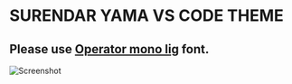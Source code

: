 # SURENDAR YAMA VS CODE THEME

## Please use [Operator mono lig](https://github.com/Bug0017/operator-mono-lig-1) font.


![Screenshot](https://bit.ly/3VEQ3Zu)


 